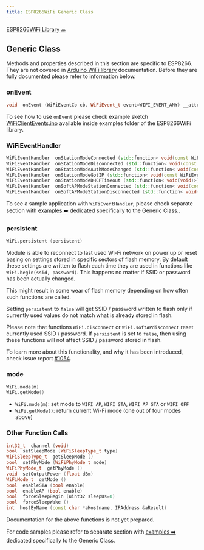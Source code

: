 ```yaml
---
title: ESP8266WiFi Generic Class
---
```


[ESP8266WiFi Library :back:](readme.md#generic)


## Generic Class

Methods and properties described in this section are specific to ESP8266. They are not covered in [Arduino WiFi library](https://www.arduino.cc/en/Reference/WiFi) documentation. Before they are fully documented please refer to information below.


### onEvent

```cpp
void  onEvent (WiFiEventCb cb, WiFiEvent_t event=WIFI_EVENT_ANY) __attribute__((deprecated)) 
```

To see how to use `onEvent` please check example sketch [WiFiClientEvents.ino](https://github.com/esp8266/Arduino/blob/master/libraries/ESP8266WiFi/examples/WiFiClientEvents/WiFiClientEvents.ino) available inside examples folder of the ESP8266WiFi library. 


### WiFiEventHandler

```cpp
WiFiEventHandler  onStationModeConnected (std::function< void(const WiFiEventStationModeConnected &)>) 
WiFiEventHandler  onStationModeDisconnected (std::function< void(const WiFiEventStationModeDisconnected &)>) 
WiFiEventHandler  onStationModeAuthModeChanged (std::function< void(const WiFiEventStationModeAuthModeChanged &)>) 
WiFiEventHandler  onStationModeGotIP (std::function< void(const WiFiEventStationModeGotIP &)>) 
WiFiEventHandler  onStationModeDHCPTimeout (std::function< void(void)>) 
WiFiEventHandler  onSoftAPModeStationConnected (std::function< void(const WiFiEventSoftAPModeStationConnected &)>) 
WiFiEventHandler  onSoftAPModeStationDisconnected (std::function< void(const WiFiEventSoftAPModeStationDisconnected &)>) 
```

To see a sample application with `WiFiEventHandler`, please check separate section with [examples :arrow_right:](generic-examples.md) dedicated specifically to the Generic Class.. 


### persistent

```cpp
WiFi.persistent (persistent) 
```

Module is able to reconnect to last used Wi-Fi network on power up or reset basing on settings stored in specific sectors of flash memory. By default these settings are written to flash each time they are used in functions like `WiFi.begin(ssid, password)`. This happens no matter if SSID or password has been actually changed.

This might result in some wear of flash memory depending on how often such functions are called.

Setting `persistent` to `false` will get SSID / password written to flash only if currently used values do not match what is already stored in flash.

Please note that functions `WiFi.disconnect` or `WiFi.softAPdisconnect` reset currently used SSID / password. If `persistent` is set to `false`, then using these functions will not affect SSID / password stored in flash.

To learn more about this functionality, and why it has been introduced, check issue report [#1054](https://github.com/esp8266/Arduino/issues/1054).


### mode

```cpp
WiFi.mode(m) 
WiFi.getMode() 
```

* `WiFi.mode(m)`: set mode to `WIFI_AP`, `WIFI_STA`, `WIFI_AP_STA` or `WIFI_OFF`
* `WiFi.getMode()`: return current Wi-Fi mode (one out of four modes above)


### Other Function Calls

```cpp
int32_t  channel (void) 
bool  setSleepMode (WiFiSleepType_t type) 
WiFiSleepType_t  getSleepMode () 
bool  setPhyMode (WiFiPhyMode_t mode) 
WiFiPhyMode_t  getPhyMode () 
void  setOutputPower (float dBm) 
WiFiMode_t  getMode () 
bool  enableSTA (bool enable) 
bool  enableAP (bool enable) 
bool  forceSleepBegin (uint32 sleepUs=0) 
bool  forceSleepWake () 
int  hostByName (const char *aHostname, IPAddress &aResult)
```

Documentation for the above functions is not yet prepared.


For code samples please refer to separate section with [examples :arrow_right:](generic-examples.md) dedicated specifically to the Generic Class.